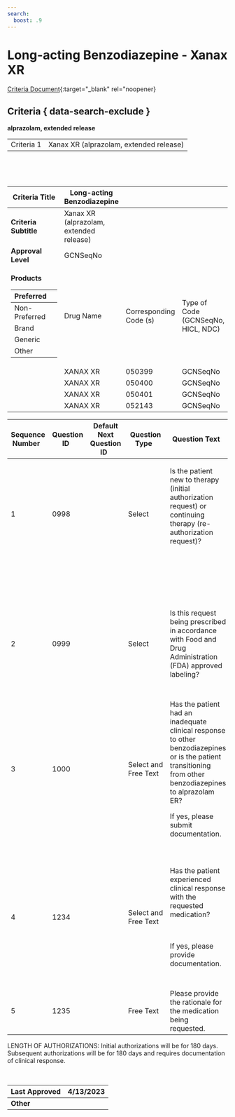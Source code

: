```yaml
---
search:
  boost: .9
---
```


# Long-acting Benzodiazepine - Xanax XR  

[Criteria Document](https://mygainwell-my.sharepoint.com/:w:/g/personal/kaelyn_dobbins_gainwelltechnologies_com/EXakDKX9EZVBhegh2Fj8TbwBFqO_D7-2EY9HGtNetYUCTg?e=nKzom7){:target="_blank" rel="noopener}

## Criteria { data-search-exclude }

**alprazolam, extended release**

|            |                                         |
| ---------- | --------------------------------------- |
| Criteria 1 | Xanax XR (alprazolam, extended release) |

   

  

<table>
<thead>
<tr class="header">
<th><strong>Criteria Title</strong></th>
<th>Long-acting Benzodiazepine</th>
<th></th>
<th></th>
</tr>
</thead>
<tbody>
<tr class="odd">
<td><strong>Criteria Subtitle</strong></td>
<td>Xanax XR (alprazolam, extended release)</td>
<td></td>
<td></td>
</tr>
<tr class="even">
<td><strong>Approval Level</strong></td>
<td>GCNSeqNo</td>
<td></td>
<td></td>
</tr>
<tr class="odd">
<td><p><strong>Products</strong></p>
<table>
<thead>
<tr class="header">
<th>Preferred</th>
<th></th>
</tr>
</thead>
<tbody>
<tr class="odd">
<td>Non-Preferred</td>
<td></td>
</tr>
<tr class="even">
<td>Brand</td>
<td></td>
</tr>
<tr class="odd">
<td>Generic</td>
<td></td>
</tr>
<tr class="even">
<td>Other</td>
<td></td>
</tr>
</tbody>
</table></td>
<td>Drug Name</td>
<td>Corresponding Code (s)</td>
<td>Type of Code (GCNSeqNo, HICL, NDC)</td>
</tr>
<tr class="even">
<td></td>
<td>XANAX XR</td>
<td>050399</td>
<td>GCNSeqNo</td>
</tr>
<tr class="odd">
<td></td>
<td>XANAX XR</td>
<td>050400</td>
<td>GCNSeqNo</td>
</tr>
<tr class="even">
<td></td>
<td>XANAX XR</td>
<td>050401</td>
<td>GCNSeqNo</td>
</tr>
<tr class="odd">
<td></td>
<td>XANAX XR</td>
<td>052143</td>
<td>GCNSeqNo</td>
</tr>
</tbody>
</table>

<table>
<thead>
<tr class="header">
<th><strong>Sequence Number</strong>  </th>
<th><strong>Question ID</strong>  </th>
<th><strong>Default Next Question ID</strong>  </th>
<th><strong>Question Type</strong>  </th>
<th><strong>Question Text</strong>  </th>
<th><strong>Choice Text</strong>  </th>
<th><strong>Next Question ID</strong>  </th>
</tr>
</thead>
<tbody>
<tr class="odd">
<td>1  </td>
<td>0998</td>
<td>  </td>
<td>Select   </td>
<td><p>Is the patient new to therapy (initial authorization request) or continuing therapy (re-authorization request)?   </p>
<p>   </p></td>
<td>New Start (initial authorization request)   </td>
<td>0999</td>
</tr>
<tr class="even">
<td></td>
<td></td>
<td></td>
<td></td>
<td></td>
<td>Continuation (re-authorization request)   </td>
<td>1234</td>
</tr>
<tr class="odd">
<td>2</td>
<td>0999</td>
<td></td>
<td>Select  </td>
<td>Is this request being prescribed in accordance with Food and Drug Administration (FDA) approved labeling?   </td>
<td>Y  </td>
<td>1000</td>
</tr>
<tr class="even">
<td></td>
<td></td>
<td></td>
<td></td>
<td></td>
<td>N  </td>
<td>1235  </td>
</tr>
<tr class="odd">
<td>3  </td>
<td>1000 </td>
<td>  </td>
<td>Select and Free Text</td>
<td><p>Has the patient had an inadequate clinical response to other benzodiazepines or is the patient transitioning from other benzodiazepines to alprazolam ER? </p>
<p>If yes, please submit documentation.</p></td>
<td>Y  </td>
<td>END (Pending Manual Review)</td>
</tr>
<tr class="even">
<td></td>
<td></td>
<td></td>
<td></td>
<td></td>
<td>N  </td>
<td>1235 </td>
</tr>
<tr class="odd">
<td>4 </td>
<td>1234 </td>
<td> </td>
<td>Select and Free Text </td>
<td><p>Has the patient experienced clinical response with the requested medication?  </p>
<p> </p>
<p>If yes, please provide documentation.  </p></td>
<td>Y  </td>
<td>END (Pending Manual Review)</td>
</tr>
<tr class="even">
<td></td>
<td></td>
<td></td>
<td></td>
<td></td>
<td>N  </td>
<td>1235 </td>
</tr>
<tr class="odd">
<td>5 </td>
<td>1235 </td>
<td> </td>
<td>Free Text </td>
<td>Please provide the rationale for the medication being requested.  </td>
<td>END (Pending Manual Review)</td>
<td></td>
</tr>
</tbody>
</table>

LENGTH OF AUTHORIZATIONS: Initial authorizations will be for 180 days.
Subsequent authorizations will be for 180 days and requires
documentation of clinical response. 

 

| **Last Approved** | 4/13/2023 |
| ----------------- | --------- |
| **Other**         |           |
